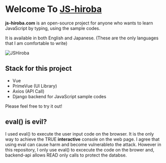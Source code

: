 # Welcome To [JS-hiroba](https://js-hiroba.com)

**js-hiroba.com** is an open-source project for anyone who wants to learn JavaScript by typing, using the sample codes.

It is available in both English and Japanese. (These are the only languages that I am comfortable to write)

![JSHiroba](https://i0.wp.com/asameshicode.com/wp-content/uploads/2022/12/JS-Hiroba-1.gif?resize=521%2C651&ssl=1)

## Stack for this project

- Vue
- PrimeVue (UI Library)
- Axios (API Call)
- Django backend for JavaScript sample codes
  
Please feel free to try it out!


## eval() is evil?
I used eval() to execute the user input code on the browser. It is the only way to achieve the TRUE **interactive** console on the web page.
I agree that using eval can cause harm and become vulnerableto the attack.
However in this repository, I only use eval() to excecute the code on the brower and, backend-api allows READ only calls to protect the databse.
